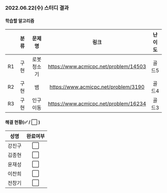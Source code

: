 ### 2022.06.22(수) 스터디 결과

#### 학습할 알고리즘

|      | 분류 |    문제명    |                 링크                  | 난이도  |
| :--: | :--: | :----------: | :-----------------------------------: | :-----: |
|  R1  |  구현  | 로봇 청소기 |https://www.acmicpc.net/problem/14503 | 골드5 |
| R2 | 구현 | 뱀 |https://www.acmicpc.net/problem/3190 | 골드4 |
| R3 | 구현 | 인구이동 |https://www.acmicpc.net/problem/16234 | 골드3 |

#### 해결 현황(:white_check_mark: / :white_large_square:  )

|  성명  |       완료여부       |
| :----: | :------------------: |
| 강진구 | :white_large_square: |
| 김종현 | :white_large_square: |
| 윤재성 | :white_large_square: |
| 이찬희 | :white_large_square: |
| 전창기 | :white_large_square: |
